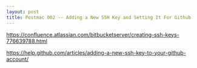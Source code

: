 ```yaml
---
layout: post
title: Postmac 002 -- Adding a New SSH Key and Setting It For Github
---
```

https://confluence.atlassian.com/bitbucketserver/creating-ssh-keys-776639788.html

https://help.github.com/articles/adding-a-new-ssh-key-to-your-github-account/

